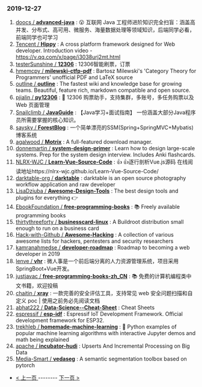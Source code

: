### 2019-12-27 
1. [
        doocs /
**advanced-java**](https://github.com/doocs/advanced-java) : 😮 互联网 Java 工程师进阶知识完全扫盲：涵盖高并发、分布式、高可用、微服务、海量数据处理等领域知识，后端同学必看，前端同学也可学习
1. [
        Tencent /
**Hippy**](https://github.com/Tencent/Hippy) : A cross platform framework designed for Web developer. Introduction video - https://v.qq.com/x/page/i3038urj2mt.html
1. [
        testerSunshine /
**12306**](https://github.com/testerSunshine/12306) : 12306智能刷票，订票
1. [
        hmemcpy /
**milewski-ctfp-pdf**](https://github.com/hmemcpy/milewski-ctfp-pdf) : Bartosz Milewski's 'Category Theory for Programmers' unofficial PDF and LaTeX source
1. [
        outline /
**outline**](https://github.com/outline/outline) : The fastest wiki and knowledge base for growing teams. Beautiful, feature rich, markdown compatible and open source.
1. [
        pjialin /
**py12306**](https://github.com/pjialin/py12306) : 🚂 12306 购票助手，支持集群，多账号，多任务购票以及 Web 页面管理
1. [
        Snailclimb /
**JavaGuide**](https://github.com/Snailclimb/JavaGuide) : 【Java学习+面试指南】 一份涵盖大部分Java程序员所需要掌握的核心知识。
1. [
        saysky /
**ForestBlog**](https://github.com/saysky/ForestBlog) : 一个简单漂亮的SSM(Spring+SpringMVC+Mybatis)博客系统
1. [
        agalwood /
**Motrix**](https://github.com/agalwood/Motrix) : A full-featured download manager.
1. [
        donnemartin /
**system-design-primer**](https://github.com/donnemartin/system-design-primer) : Learn how to design large-scale systems. Prep for the system design interview. Includes Anki flashcards.
1. [
        NLRX-WJC /
**Learn-Vue-Source-Code**](https://github.com/NLRX-WJC/Learn-Vue-Source-Code) : 👍 👍逐行剖析Vue.js源码 在线阅读地址https://nlrx-wjc.github.io/Learn-Vue-Source-Code/
1. [
        darktable-org /
**darktable**](https://github.com/darktable-org/darktable) : darktable is an open source photography workflow application and raw developer
1. [
        LisaDziuba /
**Awesome-Design-Tools**](https://github.com/LisaDziuba/Awesome-Design-Tools) : The best design tools and plugins for everything 👉
1. [
        EbookFoundation /
**free-programming-books**](https://github.com/EbookFoundation/free-programming-books) : 📚 Freely available programming books
1. [
        thirtythreeforty /
**businesscard-linux**](https://github.com/thirtythreeforty/businesscard-linux) : A Buildroot distribution small enough to run on a business card
1. [
        Hack-with-Github /
**Awesome-Hacking**](https://github.com/Hack-with-Github/Awesome-Hacking) : A collection of various awesome lists for hackers, pentesters and security researchers
1. [
        kamranahmedse /
**developer-roadmap**](https://github.com/kamranahmedse/developer-roadmap) : Roadmap to becoming a web developer in 2019
1. [
        lenve /
**vhr**](https://github.com/lenve/vhr) : 微人事是一个前后端分离的人力资源管理系统，项目采用SpringBoot+Vue开发。
1. [
        justjavac /
**free-programming-books-zh_CN**](https://github.com/justjavac/free-programming-books-zh_CN) : 📚 免费的计算机编程类中文书籍，欢迎投稿
1. [
        chaitin /
**xray**](https://github.com/chaitin/xray) : 一款完善的安全评估工具，支持常见 web 安全问题扫描和自定义 poc | 使用之前务必先阅读文档
1. [
        abhat222 /
**Data-Science--Cheat-Sheet**](https://github.com/abhat222/Data-Science--Cheat-Sheet) : Cheat Sheets
1. [
        espressif /
**esp-idf**](https://github.com/espressif/esp-idf) : Espressif IoT Development Framework. Official development framework for ESP32.
1. [
        trekhleb /
**homemade-machine-learning**](https://github.com/trekhleb/homemade-machine-learning) : 🤖 Python examples of popular machine learning algorithms with interactive Jupyter demos and math being explained
1. [
        apache /
**incubator-hudi**](https://github.com/apache/incubator-hudi) : Upserts And Incremental Processing on Big Data
1. [
        Media-Smart /
**vedaseg**](https://github.com/Media-Smart/vedaseg) : A semantic segmentation toolbox based on pytorch 

- [ < 上一页 ](https://github.com/able8/github-trending-daily-record/blob/master/2019-12-26.md) -------- [ 下一页 > ](https://github.com/able8/github-trending-daily-record/blob/master/2019-12-28.md)